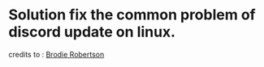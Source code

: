 # Solution fix the common problem of discord update on linux.

credits to : [Brodie Robertson](https://www.youtube.com/watch?v=3OEfr7L-gUk)
